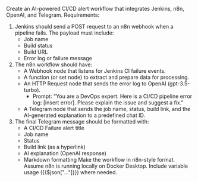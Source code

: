 Create an AI-powered CI/CD alert workflow that integrates Jenkins, n8n, OpenAI, and Telegram.
Requirements:
1. Jenkins should send a POST request to an n8n webhook when a pipeline fails. The payload must include:
   - Job name
   - Build status
   - Build URL
   - Error log or failure message
2. The n8n workflow should have:
   - A Webhook node that listens for Jenkins CI failure events.
   - A function (or set node) to extract and prepare data for processing.
   - An HTTP Request node that sends the error log to OpenAI (gpt-3.5-turbo).
     - Prompt: "You are a DevOps expert. Here is a CI/CD pipeline error log: [insert error]. Please explain the issue and suggest a fix."
   - A Telegram node that sends the job name, status, build link, and the AI-generated explanation to a predefined chat ID.
3. The final Telegram message should be formatted with:
   - A CI/CD Failure alert title
   - Job name
   - Status
   - Build link (as a hyperlink)
   - AI explanation (OpenAI response)
   - Markdown formatting
Make the workflow in n8n-style format. Assume n8n is running locally on Docker Desktop. Include variable usage ({{$json["..."]}}) where needed.
